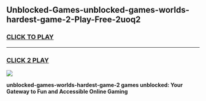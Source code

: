 
## Unblocked-Games-unblocked-games-worlds-hardest-game-2-Play-Free-2uoq2
<h3>
<a href="https://premium76.site?title=unblocked-games-worlds-hardest-game-2&ref=18A1">CLICK TO PLAY</a></h3>
<hr>

<h3>
<a href="https://premium76.site?title=unblocked-games-worlds-hardest-game-2&ref=18A1">CLICK 2 PLAY</a>
  
</h3>

<a href="https://premium76.site?title=unblocked-games-worlds-hardest-game-2&ref=18A1"><img src="https://clearcache.store/games.png"></a>


**unblocked-games-worlds-hardest-game-2 games unblocked: Your Gateway to Fun and Accessible Online Gaming**
